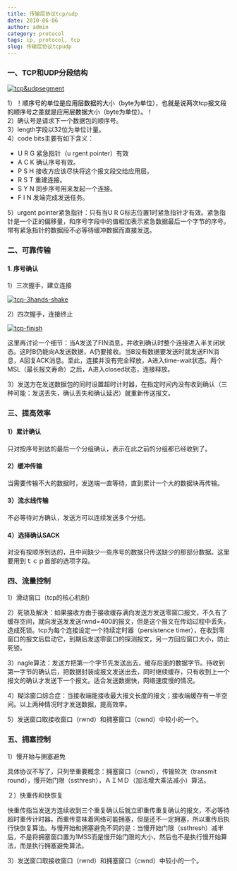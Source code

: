 ```yaml
---
title: 传输层协议tcp/udp
date: 2010-06-06
author: admin
category: protocol
tags: ip, protocol, tcp
slug: 传输层协议tcpudp
---
```


### 一、TCP和UDP分段结构

[![tcp&udpsegment](/wp-content/uploads/2010/06/tcpudpsegment.jpg "tcp&udpsegment")](/wp-content/uploads/2010/06/tcpudpsegment.jpg)

1）！<span
style="color: #000000;">顺序号的单位是应用层数据的大小（byte为单位），也就是说两次tcp报文段的顺序号之差就是应用层数据大小（byte为单位）。！  
</span>2）确认号是请求下一个数据包的顺序号。  
3）length字段以32位为单位计量。  
4）code bits主要有如下含义：

-   U R G 紧急指针（u rgent pointer）有效
-   A C K 确认序号有效。
-   P S H 接收方应该尽快将这个报文段交给应用层。
-   R S T 重建连接。
-   S Y N 同步序号用来发起一个连接。
-   F I N 发端完成发送任务。

5）urgent pointer紧急指针：只有当U R
G标志位置1时紧急指针才有效。紧急指针是一个正的偏移量，和序号字段中的值相加表示紧急数据最后一个字节的序号。带有紧急指针的数据段不必等待缓冲数据而直接发送。

### 二、可靠传输

#### 1. 序号确认

1）三次握手，建立连接

[![tcp-3hands-shake](/wp-content/uploads/2010/06/tcp-3hands-shake.jpg "tcp-3hands-shake")](/wp-content/uploads/2010/06/tcp-3hands-shake.jpg)

2）四次握手，连接终止

[![tcp-finish](/wp-content/uploads/2010/06/tcp-finish.jpg "tcp-finish")](/wp-content/uploads/2010/06/tcp-finish.jpg)

这里再讨论一个细节：当A发送了FIN消息，并收到确认时整个连接进入半关闭状态。这时B仍能向A发送数据，A仍要接收。当B没有数据要发送时就发送FIN消息，A回复ACK消息。至此，连接并没有完全释放，A进入time-wait状态。两个MSL（最长报文寿命）之后，A进入closed状态，连接释放。

3）发送方在发送数据包的同时设置超时计时器，在指定时间内没有收到确认（三种可能：发送丢失，确认丢失和确认延迟）就重新传送报文。

### 三、提高效率

#### 1）累计确认

只对按序号到达的最后一个分组确认，表示在此之前的分组都已经收到了。

#### 2）缓冲传输

当需要传输不大的数据时，发送端一直等待，直到累计一个大的数据块再传输。

#### 3）流水线传输

不必等待对方确认，发送方可以连续发送多个分组。

#### 4）选择确认SACK

对没有按顺序到达的，且中间缺少一些序号的数据只传送缺少的那部分数据。这里要用到ｔｃｐ首部的选项字段。

### 四、流量控制

1）滑动窗口（tcp的核心机制）

2）死锁及解决：如果接收方由于接收缓存满向发送方发送零窗口报文，不久有了缓存空间，就向发送发发送rwnd=400的报文，但是这个报文在传动过程中丢失，造成死锁。tcp为每个连接设定一个持续定时器（persistence
timer），在收到零窗口的报文后启动它，到期后发送零窗口的探测报文，另一方回应窗口大小，防止死锁。

3）nagle算法：发送方把第一个字节先发送出去，缓存后面的数据字节。待收到第一字节的确认后，把数据封装成报文发送出去，同时继续缓存，只有收到上一个报文的确认才发送下一个报文。适合发送数据快，网络速度慢的情况。

4）糊涂窗口综合症：当接收端能接收最大报文长度的报文；接收端缓存有一半空间。以上两种情况时才发送数据，提高效率。

5）发送窗口取接收窗口（rwnd）和拥塞窗口（cwnd）中较小的一个。

### 五、拥塞控制

1）慢开始与拥塞避免

具体协议不写了，只列举重要概念：拥塞窗口（cwnd），传输轮次（transmit
round），慢开始门限（ssthresh），ＡＩＭＤ（加法增大乘法减小）算法。

２）快重传和快恢复

快重传指当发送方连续收到三个重复确认后就立即重传重复确认的报文，不必等待超时重传计时器。而重传意味着网络可能拥塞，但是还不一定拥塞，所以重传后执行快恢复算法。与慢开始和拥塞避免不同的是：当慢开始门限（ssthresh）减半后，不是将拥塞窗口置为1MSS而是慢开始门限的大小，然后也不是执行慢开始算法，而是执行拥塞避免算法。

3）发送窗口取接收窗口（rwnd）和拥塞窗口（cwnd）中较小的一个。
